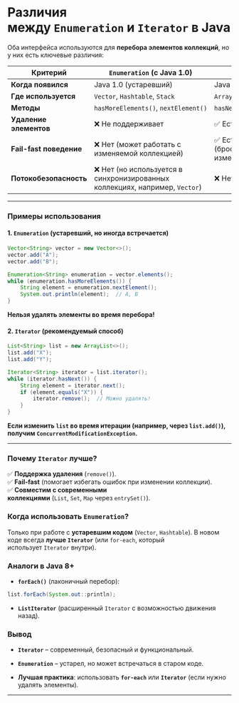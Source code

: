 # **Различия между `Enumeration` и `Iterator` в Java**

Оба интерфейса используются для **перебора элементов коллекций**, но у них есть ключевые различия:

|Критерий|`Enumeration` (с Java 1.0)|`Iterator` (с Java 1.2)|
|---|---|---|
|**Когда появился**|Java 1.0 (устаревший)|Java 1.2 (современный)|
|**Где используется**|`Vector`, `Hashtable`, `Stack`|`ArrayList`, `HashMap`, `HashSet` и др.|
|**Методы**|`hasMoreElements()`, `nextElement()`|`hasNext()`, `next()`, `remove()`|
|**Удаление элементов**|❌ Не поддерживает|✅ Есть метод `remove()`|
|**Fail-fast поведение**|❌ Нет (может работать с изменяемой коллекцией)|✅ Есть (бросает `ConcurrentModificationException` при изменении коллекции во время итерации)|
|**Потокобезопасность**|❌ Нет (но используется в синхронизированных коллекциях, например, `Vector`)|❌ Нет (если коллекция не синхронизирована)|

---
### **Примеры использования**

#### 1. **`Enumeration` (устаревший, но иногда встречается)**
```java
Vector<String> vector = new Vector<>();
vector.add("A");
vector.add("B");

Enumeration<String> enumeration = vector.elements();
while (enumeration.hasMoreElements()) {
    String element = enumeration.nextElement();
    System.out.println(element);  // A, B
}
```

**Нельзя удалять элементы во время перебора!**

#### 2. **`Iterator` (рекомендуемый способ)**
```java
List<String> list = new ArrayList<>();
list.add("X");
list.add("Y");

Iterator<String> iterator = list.iterator();
while (iterator.hasNext()) {
    String element = iterator.next();
    if (element.equals("X")) {
        iterator.remove();  // Можно удалять!
    }
}
```

**Если изменить `list` во время итерации (например, через `list.add()`), получим `ConcurrentModificationException`.**

---
### **Почему `Iterator` лучше?**
✅ **Поддержка удаления** (`remove()`).  
✅ **Fail-fast** (помогает избегать ошибок при изменении коллекции).  
✅ **Совместим с современными коллекциями** (`List`, `Set`, `Map` через `entrySet()`).

### **Когда использовать `Enumeration`?**
Только при работе с **устаревшим кодом** (`Vector`, `Hashtable`). В новом коде всегда **лучше `Iterator`** (или `for-each`, который использует `Iterator` внутри).

### **Аналоги в Java 8+**
- **`forEach()`** (лаконичный перебор):
```java
list.forEach(System.out::println);
```
    
- **`ListIterator`** (расширенный `Iterator` с возможностью движения назад).
    

### **Вывод**

- **`Iterator`** – современный, безопасный и функциональный.
    
- **`Enumeration`** – устарел, но может встречаться в старом коде.
    
- **Лучшая практика**: использовать **`for-each`** или **`Iterator`** (если нужно удалять элементы).
	

---
